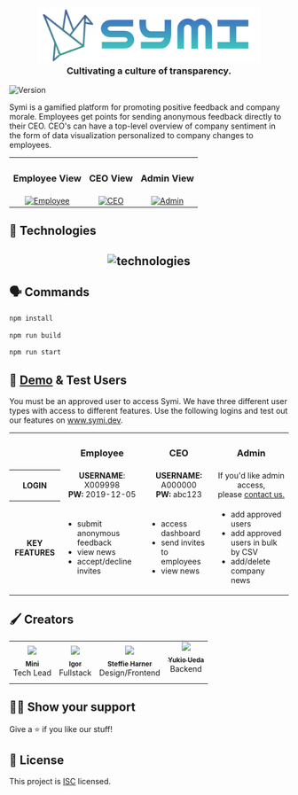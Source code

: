 <h3 align="center"> <img width="400px" src="assets/symilogo.png" /><BR>Cultivating a culture of transparency.</h3>
  <img alt="Version" src="https://img.shields.io/badge/version-1.0.0-blue.svg?cacheSeconds=2592000" />

Symi is a gamified platform for promoting positive feedback and company morale. Employees get points for sending anonymous feedback directly to their CEO. CEO's can have a top-level overview of company sentiment in the form of data visualization personalized to company changes to employees.

<table width="500px">
 <tr>
   <th align="center"><h3>Employee View</h3></th>
   <th align="center"><h3>CEO View</h3></th>
   <th align="center"><h3>Admin View</h3></th>
</tr>
<tr>
   <td align="center"><a href="https://ibb.co/XC6GSFV"><img src="https://i.ibb.co/mcdP6hS/Employee.png" alt="Employee" border="0"></a></td>
   <td align="center"> <a href="https://ibb.co/p1XDrJd"><img src="https://i.ibb.co/L0pwhn1/CEO.png" alt="CEO" border="0"></a></td>
   <td align="center">
     <a href="https://ibb.co/C8rdWqh"><img src="https://i.ibb.co/wgvHYTM/Admin.png" alt="Admin" border="0"></a>
    </td>
</tr>
  </table>


## 👾 Technologies
<h2 align="center"><img src="https://i.ibb.co/8bPPsmB/technologies.png" alt="technologies" border="0"></h2>


## 🗣 Commands

```sh
npm install
```

```sh
npm run build
```

```sh
npm run start
```

## 🧪 [Demo](https://symi.herokuapp.com/) & Test Users
You must be an approved user to access Symi. We have three different user types with access to different features. Use the following logins and test out our features on www.symi.dev.

<table width="500px">
 <tr>
   <th></th>
   <th align="center"><h3>Employee</h3></th>
   <th align="center"><h3>CEO</h3></th>
   <th align="center"><h3>Admin</h3></th>
</tr>
<tr>
   <th>LOGIN</th>
   <td align="center"><b>USERNAME</b>: X009998<BR> <b>PW:</b> 2019-12-05</td>
   <td align="center"><b>USERNAME:</b> A000000<BR> <b>PW:</b> abc123</td>
     <td align="center">If you'd like admin access,<BR>please <a href="mailto:steffieharner@gmail.com">contact us.</td>
</tr>
<tr>
   <th>KEY FEATURES</th>
   <td align="left">
             <ul>
              <li>submit anonymous feedback</li>
              <li>view news</li>
              <li>accept/decline invites</li>
            </ul>
  </td>
   <td align="left">
             <ul>
              <li>access dashboard</li>
              <li>send invites to employees</li>
              <li>view news</li>
            </ul>
     </td>
     <td align="left">
            <ul>
              <li>add approved users</li>
              <li>add approved users in bulk by CSV</li>
              <li>add/delete company news</li>
            </ul>
  </td>
</tr>
</table>

## 🖌 Creators

<table>
 <tr>
    <td align="center"><a href="https://github.com/miniengineer"><img src="/assets/headshots/mini.png"" width="200px;"/><br /><sub><b>Mini</b></sub></a><br />Tech Lead</td>
    <td align="center"><a href="https://github.com/FuyuByakko"><img src="/assets/headshots/igor.png" width="200px;"/><br /><sub><b>Igor</b></sub></a><br />Fullstack</td>
    <td align="center"><a href="https://github.com/steffieharner"><img src="/assets/headshots/steffie.png" width="200px;"/><br /><sub><b>Steffie Harner</b></sub></a><br />Design/Frontend</td> 
    <td align="center"><a href="https://github.com/Yukio0315"><img src="/assets/headshots/yukio.png" width="200px;"/><br /><sub><b>Yukio Ueda</b></sub></a><br /> Backend</p></td>
 </tr>
</table>

## 💪🏼 Show your support

Give a ⭐️ if you like our stuff!

## 📝 License

This project is [ISC](https://github.com/project-symi/frontend-symi/license.md) licensed.
